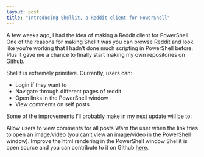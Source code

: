 ```yaml
---
layout: post
title: "Introducing Shellit, a Reddit client for PowerShell"
---
```


A few weeks ago, I had the idea of making a Reddit client for PowerShell. One of the reasons for making Shellit was you can browse Reddit and look like you’re working that I hadn’t done much scripting in PowerShell before. Plus it gave me a chance to finally start making my own repositories on Github.

Shellit is extremely primitive. Currently, users can:
<ul>
	<li>Login if they want to</li>
	<li>Navigate through different pages of reddit</li>
	<li>Open links in the PowerShell window</li>
	<li>View comments on self posts</li>
</ul>
Some of the improvements I’ll probably make in my next update will be to:

Allow users to view comments for all posts
Warn the user when the link tries to open an image/video (you can’t view an image/video in the PowerShell window).
Improve the html rendering in the PowerShell window
Shellit is open source and you can contribute to it on Github <a href="https://github.com/J-rom/Shellit">here</a>. 
